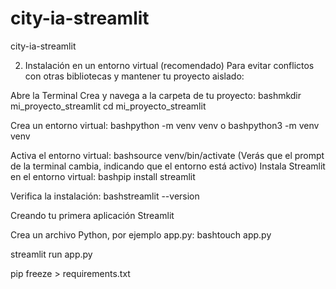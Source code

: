 # city-ia-streamlit
city-ia-streamlit

2. Instalación en un entorno virtual (recomendado)
Para evitar conflictos con otras bibliotecas y mantener tu proyecto aislado:

Abre la Terminal
Crea y navega a la carpeta de tu proyecto:
bashmkdir mi_proyecto_streamlit
cd mi_proyecto_streamlit

Crea un entorno virtual:
bashpython -m venv venv
o
bashpython3 -m venv venv

Activa el entorno virtual:
bashsource venv/bin/activate
(Verás que el prompt de la terminal cambia, indicando que el entorno está activo)
Instala Streamlit en el entorno virtual:
bashpip install streamlit

Verifica la instalación:
bashstreamlit --version


Creando tu primera aplicación Streamlit

Crea un archivo Python, por ejemplo app.py:
bashtouch app.py

streamlit run app.py


pip freeze > requirements.txt

